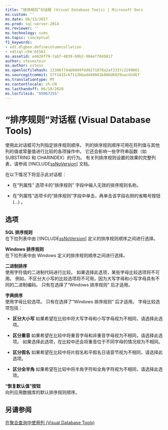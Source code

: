 ```yaml
---
title: “排序规则”对话框 (Visual Database Tools) | Microsoft Docs
ms.custom: ''
ms.date: 06/13/2017
ms.prod: sql-server-2014
ms.reviewer: ''
ms.technology: ssms
ms.topic: conceptual
f1_keywords:
- vdt.dlgbox.definecolumncollation
- vdtsql.chm:65561
ms.assetid: e4020f79-7abf-4839-b9b2-984ef7049817
author: stevestein
ms.author: sstein
ms.openlocfilehash: 13306f74ab0d49fddd271878a2af2337c2299861
ms.sourcegitcommit: 57f1d15c67113bbadd40861b886d6929aacd3467
ms.translationtype: MT
ms.contentlocale: zh-CN
ms.lasthandoff: 06/18/2020
ms.locfileid: "85067255"
---
```

# <a name="collation-dialog-box-visual-database-tools"></a>“排序规则”对话框 (Visual Database Tools)
  使用此对话框可为列指定排序规则顺序。 列的排序规则顺序可用在将列值与其他列的值或常量值进行比较的各项操作中。 它还会影响一些字符串函数（如 SUBSTRING 和 CHARINDEX）的行为。 有关列排序规则设置的效果的完整列表，请参阅 [!INCLUDE[ssNoVersion](../../includes/ssnoversion-md.md)] 文档。  
  
 在以下情况下将显示此对话框：  
  
-   在“列属性”  选项卡的“排序规则”  字段中输入无效的排序规则名称。  
  
-   在“列属性”选项卡的“排序规则”字段中单击，再单击该字段右侧的省略号按钮 (…)    。  
  
## <a name="options"></a>选项  
 **SQL 排序规则**  
 在下拉列表中由 [!INCLUDE[ssNoVersion](../../includes/ssnoversion-md.md)] 定义的排序规则顺序之间进行选择。  
  
 **Windows 排序规则**  
 在下拉列表中由 Windows 定义的排序规则顺序之间进行选择。  
  
 **二进制排序**  
 使用字符值的二进制代码进行比较。 如果选择此选项，某些字母比较选项将不可用。 例如，不区分大小写的比较选项将不可用，因为大写字母和小写字母具有不同的二进制编码。 只有在选择了“Windows 排序规则”  后才适用。  
  
 **字典排序**  
 使用字母比较选项。 只有在选择了“Windows 排序规则”  后才适用。 字母比较选项包括：  
  
-   **区分大小写** 如果希望在比较中将大写字母和小写字母视为不相同，请选择此选项。  
  
-   **区分重音** 如果希望在比较中将重音字母和非重音字母视为不相同，请选择此选项。 如果选择此选项，在比较中还会将重音位于不同字母的情况视为不相同。  
  
-   **区分假名** 如果希望在比较中将片假名和平假名日语音节视为不相同，请选择此选项。  
  
-   **区分全半角** 如果希望在比较中将半角字符和全角字符视为不相同，请选择此选项。  
  
 **“恢复默认值”按钮**  
 向列应用数据库的默认排序规则顺序。  
  
## <a name="see-also"></a>另请参阅  
 [在聚合查询中使用列 (Visual Database Tools)](visual-database-tools.md)  
  
  
